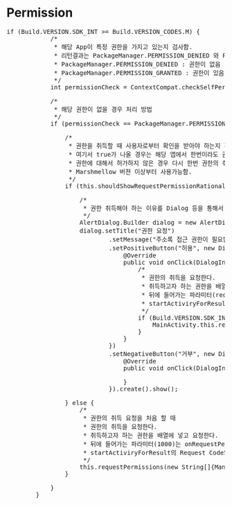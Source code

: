 # Permission
<pre>
if (Build.VERSION.SDK_INT >= Build.VERSION_CODES.M) {
            /*
             * 해당 App이 특정 권한을 가지고 있는지 검사함.
             * 리턴결과는 PackageManager.PERMISSION_DENIED 와 PackageManager.PERMISSION_GRANTED로 나눠짐.
             * PackageManager.PERMISSION_DENIED : 권한이 없음
             * PackageManager.PERMISSION_GRANTED : 권한이 있음.
             */
            int permissionCheck = ContextCompat.checkSelfPermission(this, Manifest.permission.ACCESS_FINE_LOCATION);

            /*
             * 해당 권한이 없을 경우 처리 방법
             */
            if (permissionCheck == PackageManager.PERMISSION_DENIED) {

                /*
                 * 권한을 취득할 때 사용자로부터 확인을 받아야 하는지 확인
                 * 여기서 true가 나올 경우는 해당 앱에서 한번이라도 권한을 Deny한 경우일 때 말고는 없음.
                 * 권한에 대해서 허가하지 않은 경우 다시 한번 권한의 취득을 위해 사용자에게 이유를 고지해야 함.
                 * Marshmellow 버젼 이상부터 사용가능함.
                 */
                if (this.shouldShowRequestPermissionRationale(Manifest.permission.ACCESS_FINE_LOCATION)) {

                    /*
                     * 권한 취득해야 하는 이유를 Dialog 등을 통해서 알린다.
                     */
                    AlertDialog.Builder dialog = new AlertDialog.Builder(this);
                    dialog.setTitle("권한 요청")
                            .setMessage("주소록 접근 권한이 필요합니다.")
                            .setPositiveButton("허용", new DialogInterface.OnClickListener() {
                                @Override
                                public void onClick(DialogInterface dialog, int which) {
                                    /*
                                     * 권한의 취득을 요청한다.
                                     * 취득하고자 하는 권한을 배열에 넣고 요청한다.
                                     * 뒤에 들어가는 파라미터(requestCode)는 onRequestPermissionsResult() 에서 권한 취득 결과에서 사용된다.
                                     * startActiviryForResult의 Request Code와 유사함.
                                     */
                                    if (Build.VERSION.SDK_INT >= Build.VERSION_CODES.M) {
                                        MainActivity.this.requestPermissions(new String[]{Manifest.permission.ACCESS_FINE_LOCATION}, 1000);
                                    }
                                }
                            })
                            .setNegativeButton("거부", new DialogInterface.OnClickListener() {
                                @Override
                                public void onClick(DialogInterface dialog, int which) {

                                }
                            }).create().show();

                } else {
                    /*
                     * 권한의 취득 요청을 처음 할 때
                     * 권한의 취득을 요청한다.
                     * 취득하고자 하는 권한을 배열에 넣고 요청한다.
                     * 뒤에 들어가는 파라미터(1000)는 onRequestPermissionsResult() 에서 권한 취득 결과에서 사용된다.
                     * startActiviryForResult의 Request Code와 유사함.
                     */
                    this.requestPermissions(new String[]{Manifest.permission.ACCESS_FINE_LOCATION}, 1000);
                }

            }
        }
</pre>
